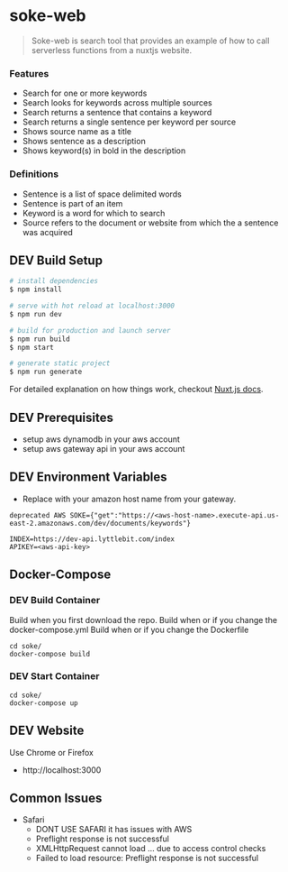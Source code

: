 # soke-web
> Soke-web is search tool that provides an example of how to call serverless functions from a nuxtjs website.

### Features
* Search for one or more keywords
* Search looks for keywords across multiple sources
* Search returns a sentence that contains a keyword
* Search returns a single sentence per keyword per source
* Shows source name as a title
* Shows sentence as a description
* Shows keyword(s) in bold in the description

### Definitions
* Sentence is a list of space delimited words
* Sentence is part of an item
* Keyword is a word for which to search
* Source refers to the document or website from which the a sentence was acquired

## DEV Build Setup

``` bash
# install dependencies
$ npm install

# serve with hot reload at localhost:3000
$ npm run dev

# build for production and launch server
$ npm run build
$ npm start

# generate static project
$ npm run generate
```

For detailed explanation on how things work, checkout [Nuxt.js docs](https://nuxtjs.org).

## DEV Prerequisites
* setup aws dynamodb in your aws account
* setup aws gateway api in your aws account

## DEV Environment Variables
* Replace <aws-host-name> with your amazon host name from your gateway.
```
deprecated AWS SOKE={"get":"https://<aws-host-name>.execute-api.us-east-2.amazonaws.com/dev/documents/keywords"}

INDEX=https://dev-api.lyttlebit.com/index
APIKEY=<aws-api-key>
```

## Docker-Compose
### DEV Build Container
Build when you first download the repo.
Build when or if you change the docker-compose.yml
Build when or if you change the Dockerfile
```
cd soke/
docker-compose build
```

### DEV Start Container
```
cd soke/
docker-compose up
```

## DEV Website
Use Chrome or Firefox
* http://localhost:3000


## Common Issues
* Safari
  * DONT USE SAFARI it has issues with AWS
  * Preflight response is not successful
  * XMLHttpRequest cannot load ... due to access control checks
  * Failed to load resource: Preflight response is not successful
